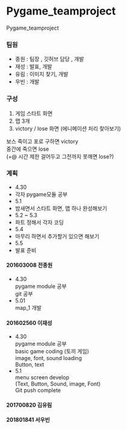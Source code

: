 # Pygame_teamproject
Pygame_teamproject

### 팀원
 * 종원 : 팀장 , 깃허브 담당 , 개발
 * 재성 : 발표, 개발
 * 유림 : 이미지 찾기, 개발
 * 우빈 : 개발

### 구성
1. 게임 스타트 화면
2. 맵 3개
3. victory / lose 화면 (에니메이션 처리 찾아보기)

보스 죽이고 포로 구하면 victory <br>
중간에 죽으면 lose <br>
(+@ 시간 제한 걸어두고 그전까지 못깨면 lose?)

### 계획
* 4.30
* 각자 pygame모듈 공부 
* 5.1 
* 밤새면서 스타트 화면, 맵 하나 완성해보기
* 5.2 ~ 5.3
* 파트 정해서 각자 코딩 
* 5.4
* 마무리 하면서 추가할거 있으면 해보기
* 5.5
* 발표 준비

#### 201603008 전종원
* 4.30 <br>
pygame module 공부 <br>
git 공부 <br>
* 5.01 <br>
map_1 개발 <br>


#### 201602560 이재성
* 4.30 <br>
 pygame module 공부 <br>
 basic game coding (토끼 게임) <br>
 image, font, sound loading <br>
 Button, text
* 5.1 <br>
 menu screen develop <br>
 (Text, Button, Sound, image, Font) <br>
 Git push complete <br>
 

#### 201700820 김유림

#### 201801841 서우빈


